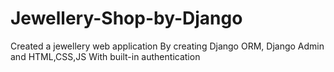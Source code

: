# Jewellery-Shop-by-Django
Created a jewellery web application
By creating Django ORM, Django Admin and HTML,CSS,JS
 With built-in authentication 
